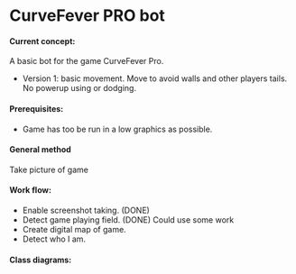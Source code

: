 # CurveFever PRO bot

#### Current concept:

A basic bot for the game CurveFever Pro.

- Version 1: basic movement. Move to avoid walls and other players tails. No powerup using or dodging.







#### Prerequisites:

- Game has too be run in a low graphics as possible.



#### General method

Take picture of game



#### Work flow: 

- Enable screenshot taking. (DONE)
- Detect game playing field. (DONE) Could use some work
- Create digital map of game. 
- Detect who I am.



#### Class diagrams:

